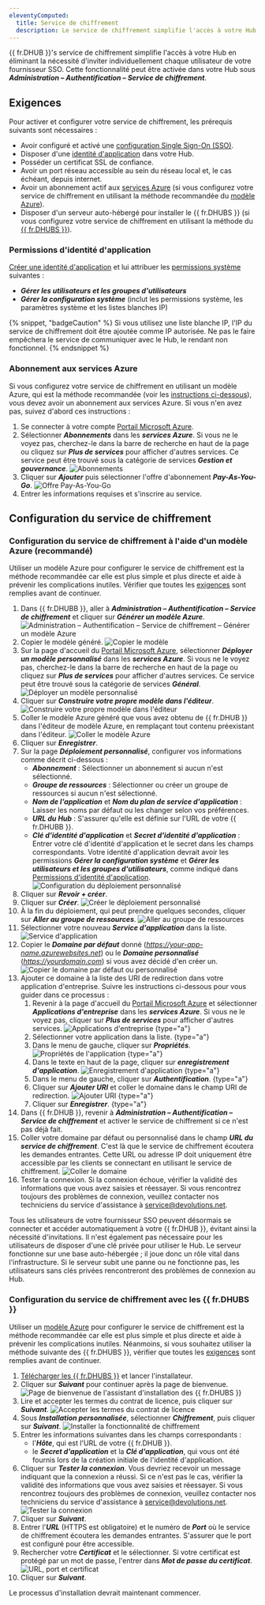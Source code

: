 ```yaml
---
eleventyComputed:
  title: Service de chiffrement
  description: Le service de chiffrement simplifie l'accès à votre Hub en éliminant la nécessité d'inviter individuellement chaque utilisateur de votre fournisseur SSO.
---
```

{{ fr.DHUB }}'s service de chiffrement simplifie l'accès à votre Hub en éliminant la nécessité d'inviter individuellement chaque utilisateur de votre fournisseur SSO. Cette fonctionnalité peut être activée dans votre Hub sous ***Administration – Authentification – Service de chiffrement***.

## Exigences
Pour activer et configurer votre service de chiffrement, les prérequis suivants sont nécessaires :
* Avoir configuré et activé une [configuration Single Sign-On (SSO)](/hub/getting-started/get-started-sso-hub-business/).
* Disposer d'une [identité d'application](#permissions-didentité-dapplication) dans votre Hub.
* Posséder un certificat SSL de confiance.
* Avoir un port réseau accessible au sein du réseau local et, le cas échéant, depuis internet.
* Avoir un abonnement actif aux [services Azure](#abonnement-aux-services-azure) (si vous configurez votre service de chiffrement en utilisant la méthode recommandée du [modèle Azure](#configuration-du-service-de-chiffrement-à-l'aide-d'un-modèle-azure-recommandé)).
* Disposer d'un serveur auto-hébergé pour installer le {{ fr.DHUBS }} (si vous configurez votre service de chiffrement en utilisant la méthode du [{{ fr.DHUBS }}](#configuration-du-service-de-chiffrement-avec-les-services-devolutions-hub)).

### Permissions d'identité d'application
[Créer une identité d'application](/hub/web-interface/administration/management/application-users/manage-application-users/#create-an-application-identity) et lui attribuer les [permissions système](/hub/web-interface/administration/configuration-security/system-permissions/) suivantes :
* ***Gérer les utilisateurs et les groupes d'utilisateurs***
* ***Gérer la configuration système*** (inclut les permissions système, les paramètres système et les listes blanches IP)

{% snippet, "badgeCaution" %}
Si vous utilisez une liste blanche IP, l'IP du service de chiffrement doit être ajoutée comme IP autorisée. Ne pas le faire empêchera le service de communiquer avec le Hub, le rendant non fonctionnel.
{% endsnippet %}

### Abonnement aux services Azure
Si vous configurez votre service de chiffrement en utilisant un modèle Azure, qui est la méthode recommandée (voir les [instructions ci-dessous](#configuration-du-service-de-chiffrement-à-l'aide-d'un-modèle-azure-recommandé)), vous devez avoir un abonnement aux services Azure. Si vous n'en avez pas, suivez d'abord ces instructions :
1. Se connecter à votre compte [Portail Microsoft Azure](https://azure.microsoft.com).
1. Sélectionner ***Abonnements*** dans les ***services Azure***. Si vous ne le voyez pas, cherchez-le dans la barre de recherche en haut de la page ou cliquez sur ***Plus de services*** pour afficher d'autres services. Ce service peut être trouvé sous la catégorie de services ***Gestion et gouvernance***.
![Abonnements](https://cdnweb.devolutions.net/docs/INTERFACE2000.png)
1. Cliquer sur ***Ajouter*** puis sélectionner l'offre d'abonnement ***Pay-As-You-Go***.
![Offre Pay-As-You-Go](https://cdnweb.devolutions.net/docs/INTERFACE2001.png)
1. Entrer les informations requises et s'inscrire au service.

## Configuration du service de chiffrement

### Configuration du service de chiffrement à l'aide d'un modèle Azure (recommandé)
Utiliser un modèle Azure pour configurer le service de chiffrement est la méthode recommandée car elle est plus simple et plus directe et aide à prévenir les complications inutiles. Vérifier que toutes les [exigences](#exigences) sont remplies avant de continuer.

1. Dans {{ fr.DHUBB }}, aller à ***Administration – Authentification – Service de chiffrement*** et cliquer sur ***Générer un modèle Azure***.
![Administration – Authentification – Service de chiffrement – Générer un modèle Azure](https://cdnweb.devolutions.net/docs/HUBB2036_2024_1.png)
1. Copier le modèle généré.
![Copier le modèle](https://cdnweb.devolutions.net/docs/HUBB2037_2024_1.png)
1. Sur la page d'accueil du [Portail Microsoft Azure](https://azure.microsoft.com), sélectionner ***Déployer un modèle personnalisé*** dans les ***services Azure***. Si vous ne le voyez pas, cherchez-le dans la barre de recherche en haut de la page ou cliquez sur ***Plus de services*** pour afficher d'autres services. Ce service peut être trouvé sous la catégorie de services ***Général***.
![Déployer un modèle personnalisé](https://cdnweb.devolutions.net/docs/INTERFACE2002.png)
1. Cliquer sur ***Construire votre propre modèle dans l'éditeur***.
![Construire votre propre modèle dans l'éditeur](https://cdnweb.devolutions.net/docs/INTERFACE2003.png)
1. Coller le modèle Azure généré que vous avez obtenu de {{ fr.DHUB }} dans l'éditeur de modèle Azure, en remplaçant tout contenu préexistant dans l'éditeur.
![Coller le modèle Azure](https://cdnweb.devolutions.net/docs/INTERFACE2004.png)
1. Cliquer sur ***Enregistrer***.
1. Sur la page ***Déploiement personnalisé***, configurer vos informations comme décrit ci-dessous :
    * ***Abonnement*** : Sélectionner un abonnement si aucun n'est sélectionné.
    * ***Groupe de ressources*** : Sélectionner ou créer un groupe de ressources si aucun n'est sélectionné.
    * ***Nom de l'application*** et ***Nom du plan de service d'application*** : Laisser les noms par défaut ou les changer selon vos préférences.
    * ***URL du Hub*** : S'assurer qu'elle est définie sur l'URL de votre {{ fr.DHUBB }}.
    * ***Clé d'identité d'application*** et ***Secret d'identité d'application*** : Entrer votre clé d'identité d'application et le secret dans les champs correspondants. Votre identité d'application devrait avoir les permissions ***Gérer la configuration système*** et ***Gérer les utilisateurs et les groupes d'utilisateurs***, comme indiqué dans [Permissions d'identité d'application](#permissions-didentité-dapplication).
![Configuration du déploiement personnalisé](https://cdnweb.devolutions.net/docs/INTERFACE2005.png)
1. Cliquer sur ***Revoir + créer***.
1. Cliquer sur ***Créer***.
![Créer le déploiement personnalisé](https://cdnweb.devolutions.net/docs/INTERFACE2006.png)
1. À la fin du déploiement, qui peut prendre quelques secondes, cliquer sur ***Aller au groupe de ressources***.
![Aller au groupe de ressources](https://cdnweb.devolutions.net/docs/INTERFACE2007.png)
1. Sélectionner votre nouveau ***Service d'application*** dans la liste.
![Service d'application](https://cdnweb.devolutions.net/docs/INTERFACE2008.png)
1. Copier le ***Domaine par défaut*** donné (*https://your-app-name.azurewebsites.net*) ou le ***Domaine personnalisé*** (*https://yourdomain.com*) si vous avez décidé d'en créer un.
![Copier le domaine par défaut ou personnalisé](https://cdnweb.devolutions.net/docs/INTERFACE2009.png)
1. Ajouter ce domaine à la liste des URI de redirection dans votre application d'entreprise. Suivre les instructions ci-dessous pour vous guider dans ce processus :
    1. Revenir à la page d'accueil du [Portail Microsoft Azure](https://azure.microsoft.com) et sélectionner ***Applications d'entreprise*** dans les ***services Azure***. Si vous ne le voyez pas, cliquer sur ***Plus de services*** pour afficher d'autres services.
    ![Applications d'entreprise](https://cdnweb.devolutions.net/docs/INTERFACE2010.png) {type="a"}
    1. Sélectionner votre application dans la liste. {type="a"}
    1. Dans le menu de gauche, cliquer sur ***Propriétés***.
    ![Propriétés de l'application](https://cdnweb.devolutions.net/docs/INTERFACE2011.png) {type="a"}
    1. Dans le texte en haut de la page, cliquer sur ***enregistrement d'application***.
    ![Enregistrement d'application](https://cdnweb.devolutions.net/docs/INTERFACE2012.png) {type="a"}
    1. Dans le menu de gauche, cliquer sur ***Authentification***. {type="a"}
    1. Cliquer sur ***Ajouter URI*** et coller le domaine dans le champ URI de redirection.
    ![Ajouter URI](https://cdnweb.devolutions.net/docs/INTERFACE2013.png) {type="a"}
    1. Cliquer sur ***Enregistrer***. {type="a"}
1. Dans {{ fr.DHUB }}, revenir à ***Administration – Authentification – Service de chiffrement*** et activer le service de chiffrement si ce n'est pas déjà fait.
1. Coller votre domaine par défaut ou personnalisé dans le champ ***URL du service de chiffrement***. C'est là que le service de chiffrement écoutera les demandes entrantes. Cette URL ou adresse IP doit uniquement être accessible par les clients se connectant en utilisant le service de chiffrement.
![Coller le domaine](https://cdnweb.devolutions.net/docs/HUBB2038_2024_1.png)
1. Tester la connexion. Si la connexion échoue, vérifier la validité des informations que vous avez saisies et réessayer. Si vous rencontrez toujours des problèmes de connexion, veuillez contacter nos techniciens du service d'assistance à [service@devolutions.net](mailto:service@devolutions.net).

Tous les utilisateurs de votre fournisseur SSO peuvent désormais se connecter et accéder automatiquement à votre {{ fr.DHUB }}, évitant ainsi la nécessité d'invitations. Il n'est également pas nécessaire pour les utilisateurs de disposer d'une clé privée pour utiliser le Hub. Le serveur fonctionne sur une base auto-hébergée ; il joue donc un rôle vital dans l'infrastructure. Si le serveur subit une panne ou ne fonctionne pas, les utilisateurs sans clés privées rencontreront des problèmes de connexion au Hub.

### Configuration du service de chiffrement avec les {{ fr.DHUBS }}
Utiliser un [modèle Azure](#configuration-du-service-de-chiffrement-à-l'aide-d'un-modèle-azure-recommandé) pour configurer le service de chiffrement est la méthode recommandée car elle est plus simple et plus directe et aide à prévenir les complications inutiles. Néanmoins, si vous souhaitez utiliser la méthode suivante des {{ fr.DHUBS }}, vérifier que toutes les [exigences](#exigences) sont remplies avant de continuer.  
1. [Télécharger les {{ fr.DHUBS }}](https://devolutions.net/password-hub/home/download/) et lancer l'installateur.
1. Cliquer sur ***Suivant*** pour continuer après la page de bienvenue.
![Page de bienvenue de l'assistant d'installation des {{ fr.DHUBS }}](https://cdnweb.devolutions.net/docs/HUBB2360_2024_1.png)
1. Lire et accepter les termes du contrat de licence, puis cliquer sur ***Suivant***.
![Accepter les termes du contrat de licence](https://cdnweb.devolutions.net/docs/HUBB2361_2024_1.png)
1. Sous ***Installation personnalisée***, sélectionner ***Chiffrement***, puis cliquer sur ***Suivant***.
![Installer la fonctionnalité de chiffrement](https://cdnweb.devolutions.net/docs/HUBB2362_2024_1.png)
1. Entrer les informations suivantes dans les champs correspondants :
    * l'***Hôte***, qui est l'URL de votre {{ fr.DHUB }}.
    * le ***Secret d'application*** et la ***Clé d'application***, qui vous ont été fournis lors de la création initiale de l'identité d'application.
1. Cliquer sur ***Tester la connexion***. Vous devriez recevoir un message indiquant que la connexion a réussi. Si ce n'est pas le cas, vérifier la validité des informations que vous avez saisies et réessayer. Si vous rencontrez toujours des problèmes de connexion, veuillez contacter nos techniciens du service d'assistance à [service@devolutions.net](mailto:service@devolutions.net).
![Tester la connexion](https://cdnweb.devolutions.net/docs/HUBB2363_2024_1.png)
1. Cliquer sur ***Suivant***.
1. Entrer l'***URL*** (HTTPS est obligatoire) et le numéro de ***Port*** où le service de chiffrement écoutera les demandes entrantes. S'assurer que le port est configuré pour être accessible.
1. Rechercher votre ***Certificat*** et le sélectionner. Si votre certificat est protégé par un mot de passe, l'entrer dans ***Mot de passe du certificat***.
![URL, port et certificat](https://cdnweb.devolutions.net/docs/HUBB2365_2024_1.png)
1. Cliquer sur ***Suivant***.

Le processus d'installation devrait maintenant commencer.